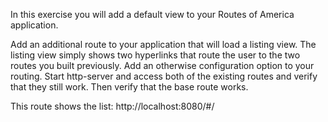 In this exercise you will add a default view to your Routes of America application.

Add an additional route to your application that will load a listing view.
The listing view simply shows two hyperlinks that route the user to the two routes you built previously.
Add an otherwise configuration option to your routing.
Start http-server and access both of the existing routes and verify that they still work. Then verify that the base route works.

This route shows the list: http://localhost:8080/#/
